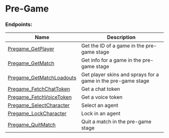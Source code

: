 <!--

This file is automatically generated!
Do not edit it directly!
See https://github.com/techchrism/valorant-api-docs/blob/trunk/contributing.md for more information.

-->

# Pre-Game

### Endpoints:
|Name|Description|
|---|---|
|[Pregame_GetPlayer](GET%20Pregame_GetPlayer.md)|Get the ID of a game in the pre-game stage|
|[Pregame_GetMatch](GET%20Pregame_GetMatch.md)|Get info for a game in the pre-game stage|
|[Pregame_GetMatchLoadouts](GET%20Pregame_GetMatchLoadouts.md)|Get player skins and sprays for a game in the pre-game stage|
|[Pregame_FetchChatToken](GET%20Pregame_FetchChatToken.md)|Get a chat token|
|[Pregame_FetchVoiceToken](GET%20Pregame_FetchVoiceToken.md)|Get a voice token|
|[Pregame_SelectCharacter](POST%20Pregame_SelectCharacter.md)|Select an agent  |
|[Pregame_LockCharacter](POST%20Pregame_LockCharacter.md)|Lock in an agent  |
|[Pregame_QuitMatch](POST%20Pregame_QuitMatch.md)|Quit a match in the pre-game stage|

